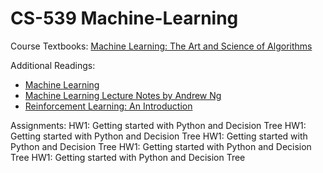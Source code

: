 # CS-539 Machine-Learning
Course Textbooks:
[Machine Learning: The Art and Science of Algorithms](http://dsd.future-lab.cn/members/2015nlp/Peter_Flach_Machine_Learning._The_Art_and_Scienc(BookZZ.org).pdf)


Additional Readings:
* [Machine Learning](http://www.cs.cmu.edu/~tom/mlbook.html)
* [Machine Learning Lecture Notes by Andrew Ng](http://cs229.stanford.edu/syllabus.html)
* [Reinforcement Learning: An Introduction](https://web.stanford.edu/class/psych209/Readings/SuttonBartoIPRLBook2ndEd.pdf)


Assignments:
HW1: Getting started with Python and Decision Tree
HW1: Getting started with Python and Decision Tree
HW1: Getting started with Python and Decision Tree
HW1: Getting started with Python and Decision Tree
HW1: Getting started with Python and Decision Tree
